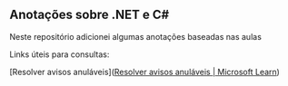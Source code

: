 ## Anotações sobre .NET e C#

Neste repositório adicionei algumas anotações baseadas nas aulas 



Links úteis para consultas:

[Resolver avisos anuláveis]([Resolver avisos anuláveis | Microsoft Learn](https://learn.microsoft.com/pt-br/dotnet/csharp/language-reference/compiler-messages/nullable-warnings))
